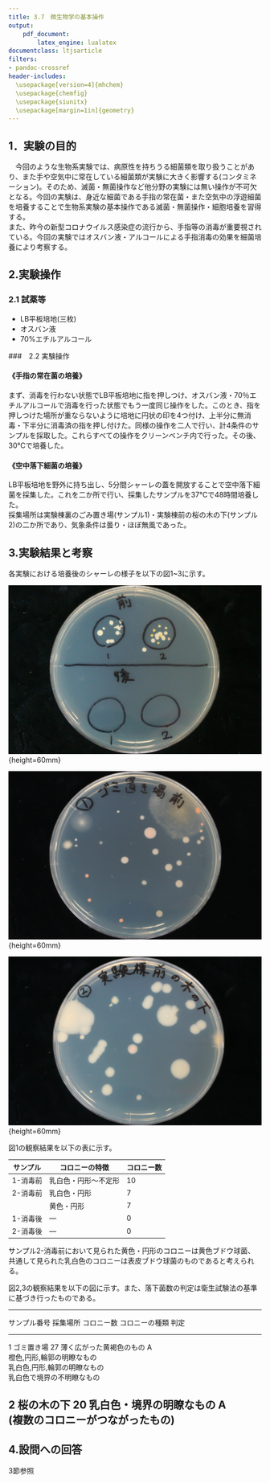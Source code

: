 ```yaml
---
title: 3.7　微生物学の基本操作
output:
    pdf_document:
        latex_engine: lualatex
documentclass: ltjsarticle
filters:
- pandoc-crossref
header-includes: 
  \usepackage[version=4]{mhchem}
  \usepackage{chemfig}
  \usepackage{siunitx}
  \usepackage[margin=1in]{geometry}
---
```


## 1．実験の目的

　今回のような生物系実験では、病原性を持ちうる細菌類を取り扱うことがあり、また手や空気中に常在している細菌類が実験に大きく影響する(コンタミネーション)。そのため、滅菌・無菌操作など他分野の実験には無い操作が不可欠となる。今回の実験は、身近な細菌である手指の常在菌・また空気中の浮遊細菌を培養することで生物系実験の基本操作である滅菌・無菌操作・細胞培養を習得する。  
また、昨今の新型コロナウイルス感染症の流行から、手指等の消毒が重要視されている。今回の実験ではオスバン液・アルコールによる手指消毒の効果を細菌培養により考察する。  


## 2.実験操作

### 2.1 試薬等

* LB平板培地(三枚)
* オスバン液
* 70%エチルアルコール

###　2.2 実験操作

#### 《手指の常在菌の培養》

まず、消毒を行わない状態でLB平板培地に指を押しつけ、オスバン液・70％エチルアルコールで消毒を行った状態でもう一度同じ操作をした。このとき、指を押しつけた場所が重ならないように培地に円状の印を4つ付け、上半分に無消毒・下半分に消毒済の指を押し付けた。同様の操作を二人で行い、計4条件のサンプルを採取した。これらすべての操作をクリーンベンチ内で行った。その後、30℃で培養した。

#### 《空中落下細菌の培養》

LB平板培地を野外に持ち出し、5分間シャーレの蓋を開放することで空中落下細菌を採集した。これを二か所で行い、採集したサンプルを37℃で48時間培養した。  
採集場所は実験棟裏のごみ置き場(サンプル1)・実験棟前の桜の木の下(サンプル2)の二か所であり、気象条件は曇り・ほぼ無風であった。

## 3.実験結果と考察

各実験における培養後のシャーレの様子を以下の図1~3に示す。  

![手指の常在菌](1-4実験データ_手指菌の培養.jpg){height=60mm}  

![空中落下細菌　サンプル1](1-5実験データ_空中落下細菌①.jpg){height=60mm}  

![空中落下細菌　サンプル2](1-6実験データ_空中落下細菌②.jpg){height=60mm}

図1の観察結果を以下の表に示す。

| サンプル | コロニーの特徴       | コロニー数 |
|----------|----------------------|------------|
| 1-消毒前 | 乳白色・円形～不定形 | 10         |
| 2-消毒前 | 乳白色・円形         | 7          |
|          | 黄色・円形           | 7          |
| 1-消毒後 | ―                    | 0          |
| 2-消毒後 | ―                    | 0          |

サンプル2-消毒前において見られた黄色・円形のコロニーは黄色ブドウ球菌、共通して見られた乳白色のコロニーは表皮ブドウ球菌のものであると考えられる。  
  
図2,3の観察結果を以下の図に示す。また、落下菌数の判定は衛生試験法の基準に基づき行ったものである。  

-----------------------------------------------------------------------------
 サンプル番号   採集場所    コロニー数  コロニーの種類                    判定 
------------  ----------  ---------- -------------------------------  -------
 1            ゴミ置き場   27          薄く広がった黄褐色のもの           A    
                                      橙色,円形,輪郭の明瞭なもの             
                                      乳白色,円形,輪郭の明瞭なもの           
                                      乳白色で境界の不明瞭なもの             

 2            桜の木の下   20          乳白色・境界の明瞭なもの           A    
                                      (複数のコロニーがつながったもの) 
-----------------------------------------------------------------------------


## 4.設問への回答

3節参照